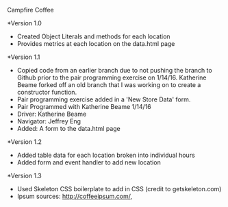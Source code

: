 Campfire Coffee

*Version 1.0
- Created Object Literals and methods for each location
- Provides metrics at each location on the data.html page

*Version 1.1
- Copied code from an earlier branch due to not pushing the branch to Github prior to the pair programming exercise on 1/14/16. Katherine Beame forked off an old branch that I was working on to create a constructor function.
- Pair programming exercise added in a 'New Store Data' form.
- Pair Programmed with Katherine Beame 1/14/16
- Driver: Katherine Beame
- Navigator: Jeffrey Eng
- Added: A form to the data.html page

*Version 1.2
- Added table data for each location broken into individual hours
- Added form and event handler to add new location

*Version 1.3
- Used Skeleton CSS boilerplate to add in CSS (credit to getskeleton.com)
- Ipsum sources: http://coffeeipsum.com/,
